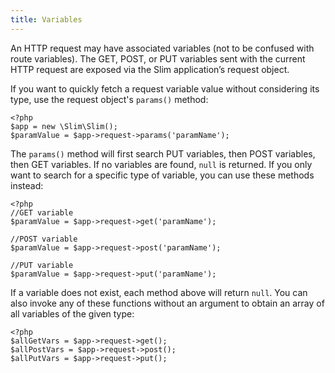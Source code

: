 ```yaml
---
title: Variables
---
```

An HTTP request may have associated variables (not to be confused with route variables). The GET, POST, or PUT
variables sent with the current HTTP request are exposed via the Slim application’s request object.

If you want to quickly fetch a request variable value without considering its type, use the request object's `params()`
method:

    <?php
    $app = new \Slim\Slim();
    $paramValue = $app->request->params('paramName');

The `params()` method will first search PUT variables, then POST variables, then GET variables. If no variables
are found, `null` is returned. If you only want to search for a specific type of variable, you can use these
methods instead:

    <?php
    //GET variable
    $paramValue = $app->request->get('paramName');

    //POST variable
    $paramValue = $app->request->post('paramName');

    //PUT variable
    $paramValue = $app->request->put('paramName');

If a variable does not exist, each method above will return `null`. You can also invoke any of these functions without
an argument to obtain an array of all variables of the given type:

    <?php
    $allGetVars = $app->request->get();
    $allPostVars = $app->request->post();
    $allPutVars = $app->request->put();
